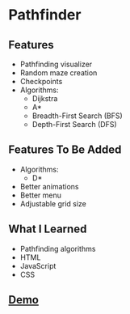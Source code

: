 # Pathfinder
## Features
* Pathfinding visualizer
* Random maze creation
* Checkpoints
* Algorithms:
  * Dijkstra
  * A*
  * Breadth-First Search (BFS)
  * Depth-First Search (DFS) 

## Features To Be Added
* Algorithms:
  * D*
* Better animations
* Better menu
* Adjustable grid size

## What I Learned
* Pathfinding algorithms
* HTML
* JavaScript
* CSS

## [Demo](https://biarmic.github.io/pathfinder-js/)
<!---
## Screenshots
![screenshot](screenshot-1.png "In-game")
![screenshot](screenshot-2.png "In-game")
-->
